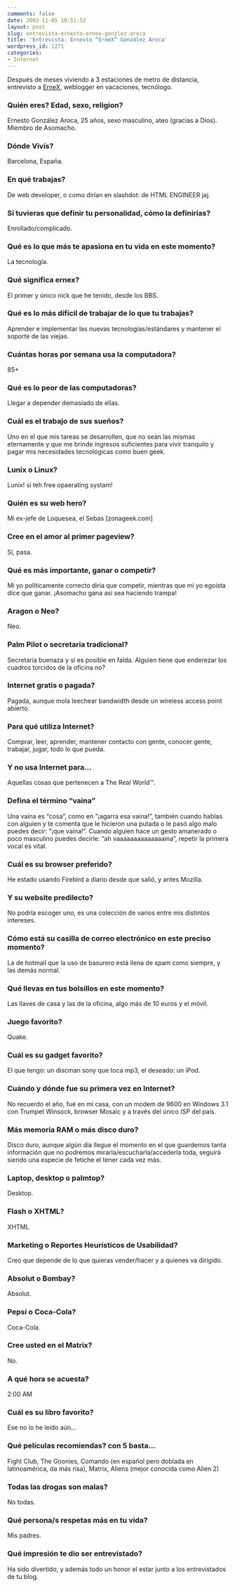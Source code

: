 ```yaml
---
comments: false
date: 2003-11-05 10:51:52
layout: post
slug: entrevista-ernesto-ernex-gonzlez-aroca
title: 'Entrevista: Ernesto “ErneX” González Aroca'
wordpress_id: 1271
categories:
- Internet
---
```


Después de meses viviendo a 3 estaciones de metro de distancia, entrevisto a [ErneX](http://ernex.reaktormedia.com/), weblogger en vacaciones, tecnólogo.





### Quién eres? Edad, sexo, religion?





Ernesto González Aroca, 25 años, sexo masculino, ateo (gracias a Dios). Miembro de Asomacho.





### Dónde Vivís?





Barcelona, España.





### En qué trabajas?





De web developer, o como dirían en slashdot: de HTML ENGINEER jaj.





### Si tuvieras que definir tu personalidad, cómo la definirías?





Enrollado/complicado.





### Qué es lo que más te apasiona en tu vida en este momento?





La tecnología.





### Qué significa ernex?





El primer y único nick que he tenido, desde los BBS.





### Qué es lo más difícil de trabajar de lo que tu trabajas?





Aprender e implementar las nuevas tecnologías/estándares y mantener el soporte de las viejas.





### Cuántas horas por semana usa la computadora?





85+





### Qué es lo peor de las computadoras?





Llegar a depender demasiado de ellas.





### Cuál es el trabajo de sus sueños?





Uno en el que mis tareas se desarrollen, que no sean las mismas eternamente y que me brinde ingresos suficientes para vivir tranquilo y pagar mis necesidades tecnológicas como buen geek.





### Lunix o Linux?





Lunix! si teh free opaerating systam!





### Quién es su web hero?





Mi ex-jefe de Loquesea, el Sebas [zonageek.com]





### Cree en el amor al primer pageview?





Sí, pasa.





### Qué es más importante, ganar o competir?





Mi yo políticamente correcto diría que competir, mientras que mi yo egoísta dice que ganar. ¡Asomacho gana así sea haciendo trampa!





### Aragon o Neo?





Neo.





### Palm Pilot o secretaria tradicional?





Secretaria buenaza y si es posible en falda. Alguien tiene que enderezar los cuadros torcidos de la oficina no?





### Internet gratis o pagada?





Pagada, aunque mola leechear bandwidth desde un wireless access point abierto.





### Para qué utiliza Internet?





Comprar, leer, aprender, mantener contacto con gente, conocer gente, trabajar, jugar, todo lo que pueda.





### Y no usa Internet para…





Aquellas cosas que pertenecen a The Real World&#8482;.





### Defina el término “vaina”





Una vaina es “cosa”, como en ”¡agarra esa vaina!”, también cuando hablas con alguien y te comenta que le hicieron una putada o le pasó algo malo puedes decir: ”¡que vaina!”. Cuando alguien hace un gesto amanerado o poco masculino puedes decirle: “ah vaaaaaaaaaaaaaaina”, repetir la primera vocal es vital.





### Cuál es su browser preferido?





He estado usando Firebird a diario desde que salió, y antes Mozilla.





### Y su website predilecto?





No podría escoger uno, es una colección de varios entre mis distintos intereses.





### Cómo está su casilla de correo electrónico en este preciso momento?





La de hotmail que la uso de basurero está llena de spam como siempre, y las demás normal.





### Qué llevas en tus bolsillos en este momento?





Las llaves de casa y las de la oficina, algo más de 10 euros y el móvil.





### Juego favorito?





Quake.





### Cuál es su gadget favorito?





El que tengo: un discman sony que toca mp3, el deseado: un iPod.





### Cuándo y dónde fue su primera vez en Internet?





No recuerdo el año, fué en mi casa, con un modem de 9600 en Windows 3.1 con Trumpet Winsock, browser Mosaic y a través del único ISP del país.





### Más memoria RAM o más disco duro?





Disco duro, aunque algún día llegue el momento en el que guardemos tanta información que no podremos mirarla/escucharla/accederla toda, seguirá siendo una especie de fetiche el tener cada vez más.





### Laptop, desktop o palmtop?





Desktop.





### Flash o XHTML?





XHTML





### Marketing o Reportes Heurísticos de Usabilidad?





Creo que depende de lo que quieras vender/hacer y a quienes va dirigido.





### Absolut o Bombay?





Absolut.





### Pepsi o Coca-Cola?





Coca-Cola.





### Cree usted en el Matrix?





No.





### A qué hora se acuesta?





2:00 AM





### Cuál es su libro favorito?





Ese no lo he leído aún…





### Qué películas recomiendas? con 5 basta…





Fight Club, The Goonies, Comando (en español pero doblada en latinoamérica, da más risa), Matrix, Aliens (mejor conocida como Alien 2)





### Todas las drogas son malas?





No todas.





### Qué persona/s respetas más en tu vida?





Mis padres.





### Qué impresión te dio ser entrevistado?





Ha sido divertido, y además todo un honor el estar junto a los entrevistados de tu blog. 




 
